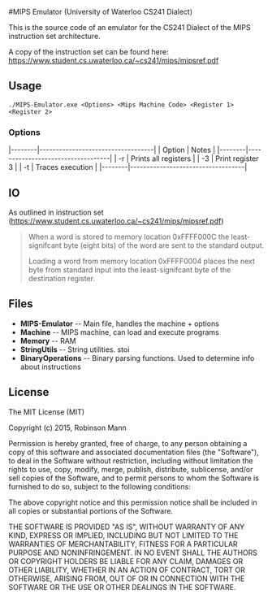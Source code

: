 #MIPS Emulator (University of Waterloo CS241 Dialect)

This is the source code of an emulator for the CS241 Dialect of the MIPS instruction set architecture.

A copy of the instruction set can be found here: https://www.student.cs.uwaterloo.ca/~cs241/mips/mipsref.pdf

## Usage

`./MIPS-Emulator.exe <Options> <Mips Machine Code> <Register 1> <Register 2>`

### Options

|--------|-----------------------------------|
| Option | Notes                             |
|--------|-----------------------------------|
| -r     | Prints all registers              |
| -3     | Print register 3                  |
| -t     | Traces execution                  |
|--------|-----------------------------------|

## IO

As outlined in instruction set (https://www.student.cs.uwaterloo.ca/~cs241/mips/mipsref.pdf)

> When a word is stored to memory location 0xFFFF000C the least-signifcant byte (eight bits) of the word are sent to the standard output.
>
> Loading a word from memory location 0xFFFF0004 places the next byte from standard input into the least-signifcant byte of the destination register.

## Files

- **MIPS-Emulator** -- Main file, handles the machine + options
- **Machine**	-- MIPS machine, can load and execute programs
- **Memory** -- RAM
- **StringUtils** -- String utilities. stoi
- **BinaryOperations** -- Binary parsing functions. Used to determine info about instructions


## License

The MIT License (MIT)

Copyright (c) 2015, Robinson Mann

Permission is hereby granted, free of charge, to any person obtaining a copy
of this software and associated documentation files (the "Software"), to deal
in the Software without restriction, including without limitation the rights
to use, copy, modify, merge, publish, distribute, sublicense, and/or sell
copies of the Software, and to permit persons to whom the Software is
furnished to do so, subject to the following conditions:

The above copyright notice and this permission notice shall be included in
all copies or substantial portions of the Software.

THE SOFTWARE IS PROVIDED "AS IS", WITHOUT WARRANTY OF ANY KIND, EXPRESS OR
IMPLIED, INCLUDING BUT NOT LIMITED TO THE WARRANTIES OF MERCHANTABILITY,
FITNESS FOR A PARTICULAR PURPOSE AND NONINFRINGEMENT. IN NO EVENT SHALL THE
AUTHORS OR COPYRIGHT HOLDERS BE LIABLE FOR ANY CLAIM, DAMAGES OR OTHER
LIABILITY, WHETHER IN AN ACTION OF CONTRACT, TORT OR OTHERWISE, ARISING FROM,
OUT OF OR IN CONNECTION WITH THE SOFTWARE OR THE USE OR OTHER DEALINGS IN
THE SOFTWARE.


